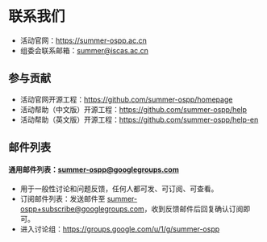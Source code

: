 # 联系我们

- 活动官网：<https://summer-ospp.ac.cn>
- 组委会联系邮箱：[summer@iscas.ac.cn](mailto:summer@iscas.ac.cn)

## 参与贡献

- 活动官网开源工程：<https://github.com/summer-ospp/homepage>
- 活动帮助（中文版）开源工程：<https://github.com/summer-ospp/help>
- 活动帮助（英文版）开源工程：<https://github.com/summer-ospp/help-en>

## 邮件列表

#### 通用邮件列表：[summer-ospp@googlegroups.com](mailto:summer-ospp@googlegroups.com)

- 用于一般性讨论和问题反馈，任何人都可发、可订阅、可查看。
- 订阅邮件列表：发送邮件至 [summer-ospp+subscribe@googlegroups.com](mailto:summer-ospp+subscribe@googlegroups.com)，收到反馈邮件后回复确认订阅即可。
- 进入讨论组：<https://groups.google.com/u/1/g/summer-ospp>
